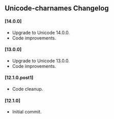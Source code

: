 ## Unicode-charnames Changelog

#### [14.0.0]
- Upgrade to Unicode 14.0.0.
- Code improvements.

#### [13.0.0]
- Upgrade to Unicode 13.0.0.
- Code improvements.

#### [12.1.0.post1]
- Code cleanup.

#### [12.1.0]
- Initial commit.
